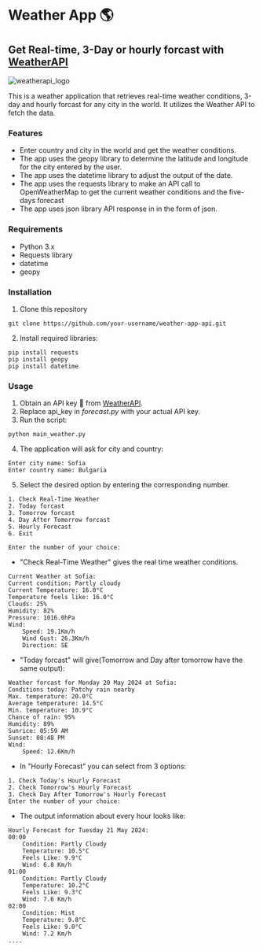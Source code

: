 # Weather App :earth_americas:	

## Get Real-time, 3-Day or hourly forcast with [WeatherAPI](https://www.weatherapi.com/)

![weatherapi_logo](https://github.com/pgnikolov/weather-app-api/assets/151896883/f200ace4-93dc-4819-bb7f-9c6f6204ed59)

This is a weather application that retrieves real-time weather conditions, 3-day and hourly forcast for any city in the world. It utilizes the Weather API to fetch the data.

### Features

- Enter country and city in the world and get the weather conditions.
- The app uses the geopy library to determine the latitude and longitude for the city entered by the user.
- The app uses the datetime library to adjust the output of the date.
- The app uses the requests library to make an API call to OpenWeatherMap to get the current weather conditions and the five-days forecast
- The app uses json library API response in in the form of json.


### Requirements

- Python 3.x
- Requests library
- datetime
- geopy

### Installation

1. Clone this repository
```shell
git clone https://github.com/your-username/weather-app-api.git
```

2. Install required libraries:
```shell
pip install requests
pip install geopy
pip install datetime
```

### Usage

1. Obtain an API key :key: from [WeatherAPI](https://www.weatherapi.com/). 
2. Replace api_key in *forecast.py* with your actual API key.
3. Run the script:
```shell
python main_weather.py
```
4. The application will ask for city and country:
```
Enter city name: Sofia
Enter country name: Bulgaria
```
5. Select the desired option by entering the corresponding number.
```
1. Check Real-Time Weather
2. Today forcast
3. Tomorrow forcast
4. Day After Tomorrow forcast
5. Hourly Forecast
6. Exit

Enter the number of your choice:
```
* "Check Real-Time Weather" gives the real time weather conditions.
```
Current Weather at Sofia: 
Current condition: Partly cloudy 
Current Temperature: 16.0°C 
Temperature feels like: 16.0°C 
Clouds: 25% 
Humidity: 82% 
Pressure: 1016.0hPa 
Wind: 
	Speed: 19.1Km/h 
	Wind Gust: 26.3Km/h 
	Direction: SE
```
* "Today forcast" will give(Tomorrow and Day after tomorrow have the same output):
```
Weather forcast for Monday 20 May 2024 at Sofia: 
Conditions today: Patchy rain nearby
Max. temperature: 20.0°C 
Average temperature: 14.5°C 
Min. temperature: 10.9°C 
Chance of rain: 95% 
Humidity: 89% 
Sunrice: 05:59 AM
Sunset: 08:48 PM
Wind: 
	Speed: 12.6Km/h
```
* In "Hourly Forecast" you can select from 3 options:
```
1. Check Today's Hourly Forecast
2. Check Tomorrow's Hourly Forecast
3. Check Day After Tomorrow's Hourly Forecast
Enter the number of your choice:
```
* The output information about every hour looks like:
```
Hourly Forecast for Tuesday 21 May 2024:
00:00
	Condition: Partly Cloudy 
	Temperature: 10.5°C
	Feels Like: 9.9°C
	Wind: 6.8 Km/h
01:00
	Condition: Partly Cloudy 
	Temperature: 10.2°C
	Feels Like: 9.3°C
	Wind: 7.6 Km/h
02:00
	Condition: Mist
	Temperature: 9.8°C
	Feels Like: 9.0°C
	Wind: 7.2 Km/h
....
```

